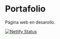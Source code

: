 # Portafolio

Pagina web en desarollo.

[![Netlify Status](https://api.netlify.com/api/v1/badges/1c648b57-4449-434f-997e-af268bf618d3/deploy-status)](https://app.netlify.com/sites/bsandeclop-portafolio/deploys)
